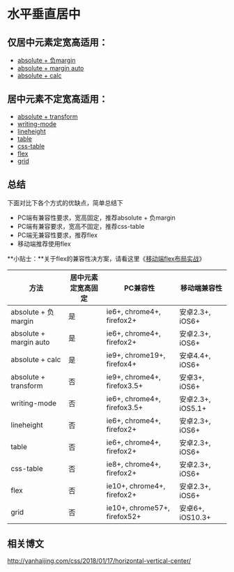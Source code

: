 # 水平垂直居中

## 仅居中元素定宽高适用：
- [absolute + 负margin](http://yanhaijing.com/vertical-center/absolute1.html)
- [absolute + margin auto](http://yanhaijing.com/vertical-center/absolute2.html)
- [absolute + calc](http://yanhaijing.com/vertical-center/absolute3.html)

## 居中元素不定宽高适用：
- [absolute + transform](http://yanhaijing.com/vertical-center/absolute4.html)
- [writing-mode](http://yanhaijing.com/vertical-center/writing-mode.html)
- [lineheight](http://yanhaijing.com/vertical-center/lineheight.html)
- [table](http://yanhaijing.com/vertical-center/table.html)
- [css-table](http://yanhaijing.com/vertical-center/css-table.html)
- [flex](http://yanhaijing.com/vertical-center/flex.html)
- [grid](http://yanhaijing.com/vertical-center/grid.html)

## 总结

下面对比下各个方式的优缺点，简单总结下

- PC端有兼容性要求，宽高固定，推荐absolute + 负margin
- PC端有兼容要求，宽高不固定，推荐css-table
- PC端无兼容性要求，推荐flex
- 移动端推荐使用flex

**小贴士：**关于flex的兼容性决方案，请看这里《[移动端flex布局实战](//yanhaijing.com/css/2016/08/21/flex-practice-on-mobile/)》

| 方法                     | 居中元素定宽高固定 | PC兼容性                        | 移动端兼容性          |
| ---------------------- | --------- | ---------------------------- | --------------- |
| absolute + 负margin     | 是         | ie6+, chrome4+, firefox2+    | 安卓2.3+, iOS6+   |
| absolute + margin auto | 是         | ie6+, chrome4+, firefox2+    | 安卓2.3+, iOS6+   |
| absolute + calc        | 是         | ie9+, chrome19+, firefox4+   | 安卓4.4+, iOS6+   |
| absolute + transform   | 否         | ie9+, chrome4+, firefox3.5+  | 安卓3+, iOS6+     |
| writing-mode           | 否         | ie6+, chrome4+, firefox3.5+  | 安卓2.3+, iOS5.1+ |
| lineheight             | 否         | ie6+, chrome4+, firefox2+    | 安卓2.3+, iOS6+   |
| table                  | 否         | ie6+, chrome4+, firefox2+    | 安卓2.3+, iOS6+   |
| css-table              | 否         | ie8+, chrome4+, firefox2+    | 安卓2.3+, iOS6+   |
| flex                   | 否         | ie10+, chrome4+, firefox2+   | 安卓2.3+, iOS6+   |
| grid                   | 否         | ie10+, chrome57+, firefox52+ | 安卓6+, iOS10.3+  |


## 相关博文
http://yanhaijing.com/css/2018/01/17/horizontal-vertical-center/
